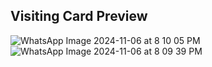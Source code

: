 ## Visiting Card Preview
![WhatsApp Image 2024-11-06 at 8 10 05 PM](https://github.com/user-attachments/assets/c15b43e8-0123-444c-9eb5-7d1ebc0ff7b5)
![WhatsApp Image 2024-11-06 at 8 09 39 PM](https://github.com/user-attachments/assets/be98dae3-ba2f-4c8c-b84e-9c426eb8c475)
